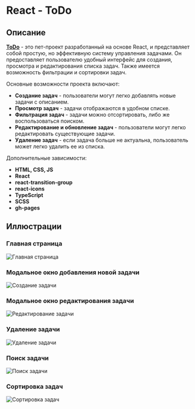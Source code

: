 # React - ToDo

## Описание

[**ToDo**](https://vlaek.github.io/ToDo-React/) - это пет-проект разработанный на основе React, и представляет собой простую, но эффективную систему управления задачами. Он предоставляет пользователю удобный интерфейс для создания, просмотра и редактирования списка задач. Также имеется возможность фильтрации и сортировки задач.

Основные возможности проекта включают:

* **Создание задач** - пользователи могут легко добавлять новые задачи с описанием.
* **Просмотр задач** - задачи отображаются в удобном списке.
* **Фильтрация задач** - задачи можно отсортировать, либо же воспользоваться поиском.
* **Редактирование и обновление задач** - пользователи могут легко редактировать существующие задачи.
* **Удаление задач** - если задача больше не актуальна, пользователь может легко удалить ее из списка.

Дополнительные зависимости:
* **HTML, CSS, JS**
* **React**
* **react-transition-group**
* **react-icons**
* **TypeScript**
* **SCSS**
* **gh-pages**

## Иллюстрации
### Главная страница
![Главная страница](https://i.imgur.com/ikk0AHa.gif "Главная страница")
### Модальное окно добавления новой задачи
![Создание задачи](https://i.imgur.com/fMjgHoD.gif "Создание задачи")
### Модальное окно редактирования задачи
![Редактирование задачи](https://i.imgur.com/eGZ6ojm.gif "Редактирование задачи")
### Удаление задачи
![Удаление задачи](https://i.imgur.com/WYT5Ez7.gif "Удаление задачи")
### Поиск задачи
![Поиск задачи](https://i.imgur.com/AnWOzTz.gif "Поиск задачи")
### Сортировка задач
![Сортировка задач](https://i.imgur.com/N1P3Ayx.gif "Сортировка задач")
